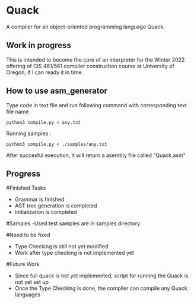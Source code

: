 # Quack
A compiler for an object-oriented programming language Quack.

## Work in progress

This is intended to become the core of an interpreter for the Winter 2022
offering of CIS 461/561 compiler construction course at University of Oregon, 
if I can ready it in time. 

## How to use asm_generator

Type code in text file and run following command with corresponding text file name

```
python3 compile.py < any.txt
```
Running samples :
```
python3 compile.py < ./samples/any.txt
```
After succesful execution, it will return a asembly file called "Quack.asm"

## Progress

#Finished Tasks
- Grammar is finished
- AST tree generation is completed
- Initialization is completed

#Samples
-Used test samples are in samples directory

#Need to be fixed
- Type Checking is still not yet modified
- Work after type checking is not implemented yet

#Future Work
- Since full quack is not yet implemented, script for running the Quack is not yet set up
- Once the Type Checking is done, the compiler can compile any Quack languages
